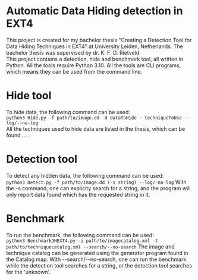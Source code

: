 # Automatic Data Hiding detection in EXT4
This project is created for my bachelor thesis "Creating a Detection Tool for Data Hiding Techniques
in EXT4" at University Leiden, Netherlands. The bachelor thesis was supervised by dr. K. F. D. Rietveld.  
This project contains a detection, hide and benchmark tool, all written in Python. All the tools require Python 3.10. All the tools are CLI programs,
which means they can be used from the command line.

# Hide tool
To hide data, the following command can be used:  
`python3 Hide.py -f path/to/image.dd -d dataToHide - techniqueToUse --log/--no-log`  
All the techniques used to hide data are listed in the thesis, which can be found ... .

# Detection tool
To detect any hidden data, the following command can be used:  
`python3 Detect.py -f path/to/image.dd (-s string) --log/-no-log`
With the -s command, one can explicity search for a string, and the program will only report data found which
has the requested string in it.

# Benchmark
To run the benchmark, the following command can be used:  
`python3 BenchmarkDHEXT4.py -i path/to/imagecatalog.xml -t path/to/techniquecatalog.xml --search/--no-search`
The image and technique catalog can be generated using the generator program found in the Catalog map. With --search/--no-search, 
one can run the benchmark while the detection tool searches for a string, or the detection tool searches for the 'unknown'.
